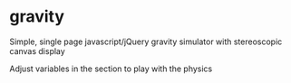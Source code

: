 # gravity
Simple, single page javascript/jQuery gravity simulator with stereoscopic canvas display

Adjust variables in the <head> section to play with the physics
